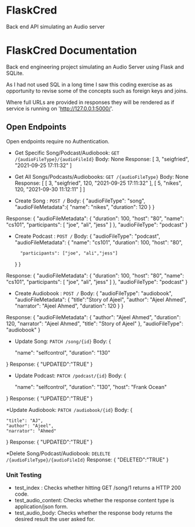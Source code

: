 # FlaskCred
Back end API simulating an Audio server

# FlaskCred Documentation



Back end engineering project simulating an Audio Server using Flask and SQLite.

As I had not used SQL in a long time I saw this coding exercise as as opportunity to revise some of the concepts such as foreign keys and joins. 

Where full URLs are provided in responses they will be rendered as if service
is running on 'http://127.0.0.1:5000/'.

## Open Endpoints



Open endpoints require no Authentication.

* Get Specific Song/Podcast/Audiobook: `GET /{audioFileType}/{audioFileId}`
Body: None
Response: [
    3,
    "seigfried",
    "2021-09-25 17:11:32"
]

* Get All Songs/Podcasts/Audiobooks: `GET /{audioFileType}`
Body: None
Response: [
    [
        3,
        "seigfried",
        120,
        "2021-09-25 17:11:32"
    ],
    [
        5,
        "nikes",
        120,
        "2021-09-30 11:12:11"
    ]
]

* Create Song : `POST /`
Body: {
    "audioFileType": "song", 
    "audioFileMetadata":{
        "name": "nikes", 
        "duration": 120
    }
}

Response: {
    "audioFileMetadata": {
        "duration": 100,
        "host": "80",
        "name": "cs101",
        "participants": [
            "joe",
            "ali",
            "jess"
        ]
    },
    "audioFileType": "podcast"
}


* Create Podcast : `POST /`
Body: {
    "audioFileType": "podcast", 
    "audioFileMetadata": {
        "name": "cs101", 
        "duration": 100, 
        "host": "80", 

        "participants": ["joe", "ali","jess"]

    }
}

Response: {
    "audioFileMetadata": {
        "duration": 100,
        "host": "80",
        "name": "cs101",
        "participants": [
            "joe",
            "ali",
            "jess"
        ]
    },
    "audioFileType": "podcast"
}

* Create Audiobook : `POST /`
Body: {
    "audioFileType": "audiobook", 
    "audioFileMetadata": {
    "title":"Story of Ajeel", 
    "author": "Ajeel Ahmed", 
    "narrator": "Ajeel Ahmed", 
    "duration": 120
    }
}

Response: {
    "audioFileMetadata": {
        "author": "Ajeel Ahmed",
        "duration": 120,
        "narrator": "Ajeel Ahmed",
        "title": "Story of Ajeel"
    },
    "audioFileType": "audiobook"
}

* Update Song: `PATCH /song/{id}`
Body: {

    "name": "selfcontrol", 
    "duration": "130"
    
}
Response: {
  "UPDATED":"TRUE"
}

* Update Podcast: `PATCH /podcast/{id}`
Body: {

    "name": "selfcontrol", 
    "duration": "130", 
    "host": "Frank Ocean"
    
}
Response: {
  "UPDATED":"TRUE"
}

*Update Audiobook:  `PATCH /audiobook/{id}`
Body: {

    "title": "AJ", 
    "author": "Ajeel", 
    "narrator": "Ahmed"
    
}
Response: {
  "UPDATED":"TRUE"
}


*Delete Song/Podcast/Audiobook: `DELELTE /{audioFileType}/{audioFileId}`
Response: {
  "DELETED":"TRUE"
}



### Unit Testing




* test_index : Checks whether hitting GET /song/1 returns a HTTP 200 code. 
* test_audio_content: Checks whether the response content type is application/json form. 
* test_audio_body: Checks whether the response body returns the desired result the user asked for. 


